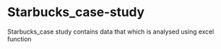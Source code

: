 # Starbucks_case-study
Starbucks_case study contains data that which is analysed using excel function 
